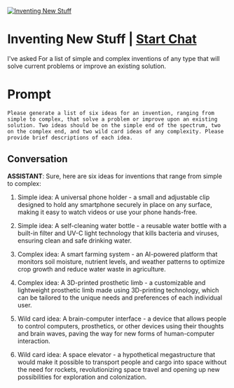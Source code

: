 
[![Inventing New Stuff](https://flow-prompt-covers.s3.us-west-1.amazonaws.com/icon/vintage/vint_8.png)](https://gptcall.net/chat.html?data=%7B%22contact%22%3A%7B%22id%22%3A%228mEImdwkxI7AQ6yezAG5f%22%2C%22flow%22%3Atrue%7D%7D)
# Inventing New Stuff | [Start Chat](https://gptcall.net/chat.html?data=%7B%22contact%22%3A%7B%22id%22%3A%228mEImdwkxI7AQ6yezAG5f%22%2C%22flow%22%3Atrue%7D%7D)
I've asked For a list of simple and complex inventions of any type that will solve current problems or improve an existing solution.

# Prompt

```
Please generate a list of six ideas for an invention, ranging from simple to complex, that solve a problem or improve upon an existing solution. Two ideas should be on the simple end of the spectrum, two on the complex end, and two wild card ideas of any complexity. Please provide brief descriptions of each idea.
```

## Conversation

**ASSISTANT**: Sure, here are six ideas for inventions that range from simple to complex:



1. Simple idea: A universal phone holder - a small and adjustable clip designed to hold any smartphone securely in place on any surface, making it easy to watch videos or use your phone hands-free.

2. Simple idea: A self-cleaning water bottle - a reusable water bottle with a built-in filter and UV-C light technology that kills bacteria and viruses, ensuring clean and safe drinking water.

3. Complex idea: A smart farming system - an AI-powered platform that monitors soil moisture, nutrient levels, and weather patterns to optimize crop growth and reduce water waste in agriculture.

4. Complex idea: A 3D-printed prosthetic limb - a customizable and lightweight prosthetic limb made using 3D-printing technology, which can be tailored to the unique needs and preferences of each individual user.

5. Wild card idea: A brain-computer interface - a device that allows people to control computers, prosthetics, or other devices using their thoughts and brain waves, paving the way for new forms of human-computer interaction.

6. Wild card idea: A space elevator - a hypothetical megastructure that would make it possible to transport people and cargo into space without the need for rockets, revolutionizing space travel and opening up new possibilities for exploration and colonization.


